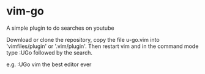 # vim-go
A simple plugin to do searches on youtube

Download or clone the repository, copy the file u-go.vim into 'vimfiles/plugin' or '.vim/plugin'. Then restart vim and in the command mode type :UGo followed by the search.

e.g. :UGo vim the best editor ever
